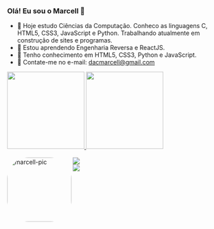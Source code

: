 ### Olá! Eu sou o Marcell 👋

- 🔭 Hoje estudo Ciências da Computação. Conheco as linguagens C, HTML5, CSS3, JavaScript e Python. Trabalhando atualmente em construção de sites e programas.
- 🌱 Estou aprendendo Engenharia Reversa e ReactJS.
- 🌲 Tenho conhecimento em HTML5, CSS3, Python e JavaScript.
- 💬 Contate-me no e-mail: dacmarcell@gmail.com

<div>
  <a href="https://github.com/marcelldac">
  <img height="180em" src="https://github-readme-stats.vercel.app/api?username=marcelldac&count_private=true&show_icons=true&theme=merko"/>
  <img height="180em" src="https://github-readme-stats.vercel.app/api/top-langs/?username=marcelldac&show_icons=true&theme=merko"/>
</div>
  <div style="display: inline_block"><br>
  <img align="left" alt="marcell-pic" height="150" style="border-radius:50px;" src="https://c.tenor.com/LcbB94yg5l8AAAAC/kratos-god-of-war.gif">
</div>
  <div> 
  <a href = "mailto:dacmarcell@gmail.com"><img src="https://img.shields.io/badge/-Gmail-%23333?style=for-the-badge&logo=gmail&logoColor=white" target="_blank"></a>
    <br>
  <a href="https://www.linkedin.com/in/marcell-dactes-06b5b521b/" target="_blank"><img src="https://img.shields.io/badge/-LinkedIn-%230077B5?style=for-the-badge&logo=linkedin&logoColor=white" target="_blank"></a> 
</div>
